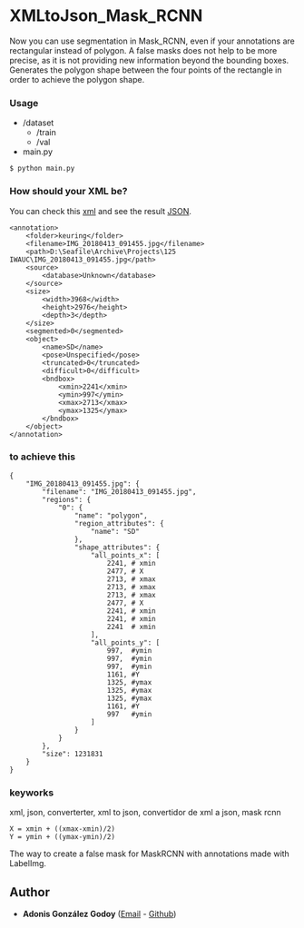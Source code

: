 # XMLtoJson_Mask_RCNN
Now you can use segmentation in Mask_RCNN, even if your annotations are rectangular instead of polygon.
A false masks does not help to be more precise, as it is not providing new information beyond the bounding boxes.
Generates the polygon shape between the four points of the rectangle in order to achieve the polygon shape.


### Usage
* /dataset
    * /train
    * /val
* main.py

````````````$ python main.py````````````


### How should your XML be?

You can check this [xml](dataset/val/IMG_20180413_092050.xml) and see the result [JSON](dataset/val/dataset.json).

```
<annotation>
	<folder>keuring</folder>
	<filename>IMG_20180413_091455.jpg</filename>
	<path>D:\Seafile\Archive\Projects\125 IWAUC\IMG_20180413_091455.jpg</path>
	<source>
		<database>Unknown</database>
	</source>
	<size>
		<width>3968</width>
		<height>2976</height>
		<depth>3</depth>
	</size>
	<segmented>0</segmented>
	<object>
		<name>SD</name>
		<pose>Unspecified</pose>
		<truncated>0</truncated>
		<difficult>0</difficult>
		<bndbox>
			<xmin>2241</xmin>
			<ymin>997</ymin>
			<xmax>2713</xmax>
			<ymax>1325</ymax>
		</bndbox>
	</object>
</annotation>

```

### to achieve this

```
{
    "IMG_20180413_091455.jpg": {
        "filename": "IMG_20180413_091455.jpg",
        "regions": {
            "0": {
                "name": "polygon",
                "region_attributes": {
                    "name": "SD"
                },
                "shape_attributes": {
                    "all_points_x": [
                        2241, # xmin
                        2477, # X
                        2713, # xmax
                        2713, # xmax
                        2713, # xmax
                        2477, # X
                        2241, # xmin
                        2241, # xmin
                        2241  # xmin
                    ],
                    "all_points_y": [
                        997,  #ymin
                        997,  #ymin
                        997,  #ymin
                        1161, #Y
                        1325, #ymax
                        1325, #ymax
                        1325, #ymax
                        1161, #Y
                        997   #ymin
                    ]
                }
            }
        },
        "size": 1231831
    }
}

```

### keyworks
xml, json, converterter, xml to json, convertidor de xml a json, mask rcnn

```
X = xmin + ((xmax-xmin)/2)
Y = ymin + ((ymax-ymin)/2)
```

The way to create a false mask for MaskRCNN with annotations made with LabelImg.

## Author

* **Adonis González Godoy** ([Email](adions025@gmail.com) - [Github](https://github.com/adions025))




